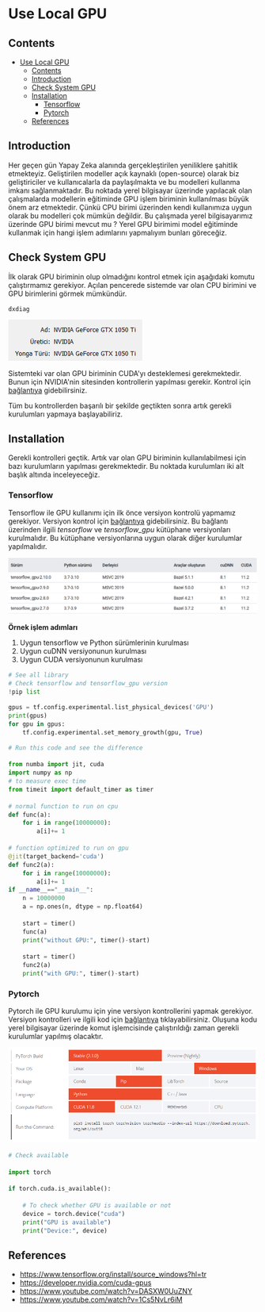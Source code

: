 # Use Local GPU

## Contents
- [Use Local GPU](#use-local-gpu)
  - [Contents](#contents)
  - [Introduction](#introduction)
  - [Check System GPU](#check-system-gpu)
  - [Installation](#installation)
    - [Tensorflow](#tensorflow)
    - [Pytorch](#pytorch)
  - [References](#references)

## Introduction

Her geçen gün Yapay Zeka alanında gerçekleştirilen yeniliklere şahitlik etmekteyiz. Geliştirilen modeller açık kaynaklı (open-source) olarak biz geliştiriciler ve kullanıcalarla da paylaşılmakta ve bu modelleri kullanma imkanı sağlanmaktadır. Bu noktada yerel bilgisayar üzerinde yapılacak olan çalışmalarda modellerin eğitiminde GPU işlem biriminin kullanılması büyük önem arz etmektedir. Çünkü CPU birimi üzerinden kendi kullanımıza uygun olarak bu modelleri çok mümkün değildir. Bu çalışmada yerel bilgisayarımız üzerinde GPU birimi mevcut mu ? Yerel GPU birimimi model eğitiminde kullanmak için hangi işlem adımlarını yapmalıyım bunları göreceğiz.

## Check System GPU

İlk olarak GPU biriminin olup olmadığını kontrol etmek için aşağıdaki komutu çalıştırmamız gerekiyor. Açılan pencerede sistemde var olan CPU birimini ve GPU birimlerini görmek mümkündür.

```
dxdiag
```

![](photo/1.PNG)

Sistemteki var olan GPU biriminin CUDA'yı desteklemesi gerekmektedir. Bunun için NVIDIA'nin sitesinden kontrollerin yapılması gerekir. Kontrol için [bağlantıya](https://developer.nvidia.com/cuda-gpus) gidebilirsiniz.

Tüm bu kontrollerden başarılı bir şekilde geçtikten sonra artık gerekli kurulumları yapmaya başlayabiliriz.

## Installation

Gerekli kontrolleri geçtik. Artık var olan GPU biriminin kullanılabilmesi için bazı kurulumların yapılması gerekmektedir. Bu noktada kurulumları iki alt başlık altında inceleyeceğiz.

### Tensorflow

Tensorflow ile GPU kullanımı için ilk önce versiyon kontrolü yapmamız gerekiyor. Versiyon kontrol için [bağlantıya](https://www.tensorflow.org/install/source_windows?hl=tr) gidebilirsiniz. Bu bağlantı üzerinden ilgili *tensorflow* ve *tensorflow_gpu* kütüphane versiyonları kurulmalıdır. Bu kütüphane versiyonlarına uygun olarak diğer kurulumlar yapılmalıdır.

![](photo/2.PNG)

**Örnek işlem adımları**

1. Uygun tensorflow ve Python sürümlerinin kurulması
2. Uygun cuDNN versiyonunun kurulması
3. Uygun CUDA versiyonunun kurulması

```py
# See all library
# Check tensorflow and tensorflow_gpu version
!pip list
```

```py
gpus = tf.config.experimental.list_physical_devices('GPU')
print(gpus)
for gpu in gpus:
    tf.config.experimental.set_memory_growth(gpu, True)
```

```py
# Run this code and see the difference

from numba import jit, cuda 
import numpy as np 
# to measure exec time 
from timeit import default_timer as timer    
  
# normal function to run on cpu 
def func(a):                                 
    for i in range(10000000): 
        a[i]+= 1      
  
# function optimized to run on gpu  
@jit(target_backend='cuda')                          
def func2(a): 
    for i in range(10000000): 
        a[i]+= 1
if __name__=="__main__": 
    n = 10000000                            
    a = np.ones(n, dtype = np.float64) 
      
    start = timer() 
    func(a) 
    print("without GPU:", timer()-start)     
      
    start = timer() 
    func2(a) 
    print("with GPU:", timer()-start)
```

### Pytorch

Pytorch ile GPU kurulumu için yine versiyon kontrollerini yapmak gerekiyor. Versiyon kontrolleri ve ilgili kod için [bağlantıya](https://pytorch.org/get-started/locally/) tıklayabilirsiniz. Oluşuna kodu yerel bilgisayar üzerinde komut işlemcisinde çalıştırıldığı zaman gerekli kurulumlar yapılmış olacaktır.

![](photo/3.PNG)

```py
# Check available

import torch

if torch.cuda.is_available():    
  
    # To check whether GPU is available or not
    device = torch.device("cuda")
    print("GPU is available")
    print("Device:", device)
```


## References

* https://www.tensorflow.org/install/source_windows?hl=tr
* https://developer.nvidia.com/cuda-gpus
* https://www.youtube.com/watch?v=DASXW0UuZNY
* https://www.youtube.com/watch?v=1Cs5NvLr6iM
